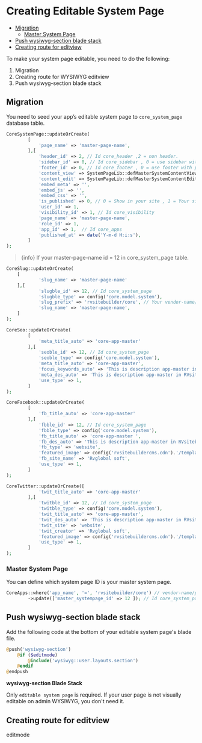 # Creating Editable System Page

- [Migration](#migration)
  - [Master System Page](#master-system-page)
- [Push wysiwyg-section blade stack](#push-wysiwyg-section-blade-stack)
- [Creating route for editview](#creating-route-for-editview)

To make your system page editable, you need to do the following:

1. Migration
2. Creating route for WYSIWYG editview
3. Push wysiwyg-section blade stack

<a name="Migration"></a>

## Migration

You need to seed your app’s editable system page to `core_system_page` database table.

```php
CoreSystemPage::updateOrCreate(
        [
            'page_name' => 'master-page-name',
        ],[
            'header_id' => 2, // Id core_header ,2 = non header.
            'sidebar_id' => 0, // Id core_sidebar , 0 = use sidebar with parent page.
            'footer_id' => 0, // Id core_footer , 0 = use footer with parent page.
            'content_view' => SystemPageLib::defMasterSystemContentView(),
            'content_edit' => SystemPageLib::defMasterSystemContentEdit(),
            'embed_meta' => '',
            'embed_js' => '',
            'embed_css' => '',
            'is_published' => 0, // 0 = Show in your site , 1 = Your site doesn't show.
            'user_id' => 1,
            'visibility_id' => 1, // Id core_visibility
            'page_name' => 'master-page-name',
            'role_id' => 1,
            'app_id' => 1,  // Id core_apps
            'published_at' => date('Y-m-d H:i:s'),
        ]
);
```

> {info} If your master-page-name id = 12 in core_system_page table.

```php
CoreSlug::updateOrCreate(
    [
            'slug_name' => 'master-page-name'
    ],[
            'slugble_id' => 12, // Id core_system_page
            'slugble_type' => config('core.model.system'),
            'slug_prefix' => 'rvsitebuilder/core', // Your vendor-name/project-name
            'slug_name' => 'master-page-name',
    ]
);

```

```php
CoreSeo::updateOrCreate(
        [
            'meta_title_auto' => 'core-app-master'
        ],[
            'seoble_id' => 12, // Id core_system_page
            'seoble_type' => config('core.model.system'),
            'meta_title_auto' => 'core-app-master',
            'focus_keywords_auto' => 'This is description app-master in RVsitebuilder CMS',
            'meta_des_auto' => 'This is description app-master in RVsitebuilder CMS',
            'use_type' => 1,
        ]
);
```

```php
CoreFacebook::updateOrCreate(
        [
            'fb_title_auto' => 'core-app-master'
        ],[
            'fbble_id' => 12, // Id core_system_page
            'fbble_type' => config('core.model.system'),
            'fb_title_auto' => 'core-app-master ',
            'fb_des_auto' => 'This is description app-master in RVsitebuilder CMS',
            'fb_type' => 'website',
            'featured_image' => config('rvsitebuildercms.cdn').'/templates/rvs_library/imageslibrary_v6/mrv_300x360/    otherimage/L/solidstockart-stock-photo-an-image-of-a-nice-autumn-la-568050.jpg',
            'fb_site_name' => 'Rvglobal soft',
            'use_type' => 1,
        ]
);
```

```php
CoreTwitter::updateOrCreate([
            'twit_title_auto' => 'core-app-master'
        ],[
            'twitble_id' => 12, // Id core_system_page
            'twitble_type' => config('core.model.system'),
            'twit_title_auto' => 'core-app-master',
            'twit_des_auto' => 'This is description app-master in RVsitebuilder CMS',
            'twit_site' => 'website',
            'twit_creator' => 'Rvglobal soft',
            'featured_image' => config('rvsitebuildercms.cdn').'/templates/rvs_library/imageslibrary_v6/mrv_300x360/otherimage/L/solidstockart-stock-photo-an-image-of-a-nice-autumn-la-568050.jpg',
            'use_type' => 1,
        ]
);
```

### Master System Page

You can define which system page ID is your master system page.

```php
CoreApps::where('app_name', '=', 'rvsitebuilder/core') // vendor-name/project-name
        ->update(['master_systempage_id' => 12 ]); // Id core_system_page
```

<a name="Push-wysiwyg-section-blade-stack"></a>

## Push wysiwyg-section blade stack

Add the following code at the bottom of your editable system page's blade file.

```php
@push('wysiwyg-section')
    @if ($editmode)
        @include('wysiwyg::user.layouts.section')
    @endif
@endpush
```

**wysiwyg-section Blade Stack**

Only `editable system page` is required. If your user page is not visually editable on admin WYSIWYG, you don't need it.

<a name="Creating-route-for-editview"></a>

## Creating route for editview

editmode

